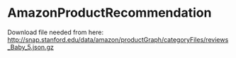 # AmazonProductRecommendation
Download file needed from here: http://snap.stanford.edu/data/amazon/productGraph/categoryFiles/reviews_Baby_5.json.gz
